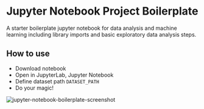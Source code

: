 # Jupyter Notebook Project Boilerplate
A starter boilerplate jupyter notebook for data analysis and machine learning including library imports and basic exploratory data analysis steps.

## How to use
* Download notebook
* Open in JupyterLab, Jupyter Notebook
* Define dataset path `DATASET_PATH`
* Do your magic!

![jupyter-notebook-boilerplate-screenshot](https://user-images.githubusercontent.com/6414967/167593585-63bace68-7f22-4af9-9f7c-bc0b22b2498f.jpg)
